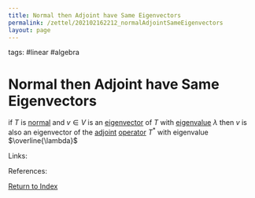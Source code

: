 ```yaml
---
title: Normal then Adjoint have Same Eigenvectors
permalink: /zettel/202102162212_normalAdjointSameEigenvectors
layout: page
---
```

tags: #linear #algebra

# Normal then Adjoint have Same Eigenvectors

if $T$ is [normal](202102162200_normalOperatorDefinition) and $v \in V$ is an [eigenvector](202102120943_eigenvectorDefinition) of $T$ with
[eigenvalue](202102120912_eigenvalueDefinition) $\lambda$ then $v$ is also an eigenvector of the 
[adjoint](202102161843_adjointDefinition) [operator](202102082104_operatorDefinition) $T^*$ with 
eigenvalue $\overline{\lambda}$


Links: 

References: 

[Return to Index](index)